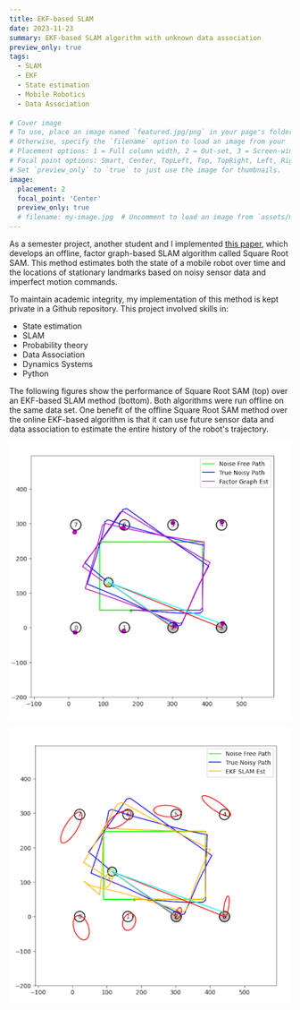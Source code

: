 ```yaml
---
title: EKF-based SLAM
date: 2023-11-23
summary: EKF-based SLAM algorithm with unknown data association
preview_only: true
tags:
  - SLAM
  - EKF
  - State estimation
  - Mobile Robotics
  - Data Association

# Cover image
# To use, place an image named `featured.jpg/png` in your page's folder.
# Otherwise, specify the `filename` option to load an image from your `assets/media/` folder.
# Placement options: 1 = Full column width, 2 = Out-set, 3 = Screen-width
# Focal point options: Smart, Center, TopLeft, Top, TopRight, Left, Right, BottomLeft, Bottom, BottomRight
# Set `preview_only` to `true` to just use the image for thumbnails.
image:
  placement: 2
  focal_point: 'Center'
  preview_only: true
  # filename: my-image.jpg  # Uncomment to load an image from `assets/media/` instead.
---
```


As a semester project, another student and I implemented [this paper](https://journals.sagepub.com/doi/abs/10.1177/0278364906072768?casa_token=pN7fAOwwlNkAAAAA:xKHvBlwOmA85TjnqGrDAXJuP4rMFblq04_ujgPm3OZN5w3V_GW1w1iO37ldpOapQezLfnxLLRWhfzTk), which develops an offline, factor graph-based SLAM algorithm called Square Root SAM. This method estimates both the state of a mobile robot over time and the locations of stationary landmarks based on noisy sensor data and imperfect motion commands.


To maintain academic integrity, my implementation of this method is kept private in a Github repository. This project involved skills in:

- State estimation
- SLAM
- Probability theory
- Data Association
- Dynamics Systems
- Python

The following figures show the performance of Square Root SAM (top) over an EKF-based SLAM method (bottom). Both algorithms were run offline on the same data set. One benefit of the offline Square Root SAM method over the online EKF-based algorithm is that it can use future sensor data and data association to estimate the entire history of the robot's trajectory.

![screen reader text](featured.png)

![screen reader text](EKF-final-graph.png)
